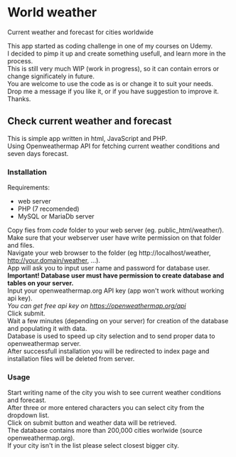 # World weather
  Current weather and forecast for cities worldwide  

  This app started as coding challenge in one of my courses on Udemy.  
  I decided to pimp it up and create something usefull, and learn more in the process.  
  This is still very much WIP (work in progress), so it can contain errors or change significately in future.  
  You are welcome to use the code as is or change it to suit your needs.  
  Drop me a message if you like it, or if you have suggestion to improve it.  
  Thanks.

## Check current weather and forecast

This is simple app written in html, JavaScript and PHP.  
Using Openweathermap API for fetching current weather conditions and seven days forecast.

### Installation

Requirements: 
+ web server 
+ PHP (7 recomended)
+ MySQL or MariaDb server

Copy fies from *code* folder to your web server (eg. public_html/weather/).   
Make sure that your webserver user have write permission on that folder and files.  
Navigate your web browser to the folder (eg http://localhost/weather, http://your.domain/weather, ...).  
App will ask you to input user name and password for database user.  
__Important! Database user must have permission to create database and tables on your server.__  
Input your openweathermap.org API key (app won't work without working api key).  
*You can get free api key on https://openweathermap.org/api*  
Click submit.  
Wait a few minutes (depending on your server) for creation of the database and populating it with data.  
Database is used to speed up city selection and to send proper data to openweathermap server.  
After successfull installation you will be redirected to index page and installation files will be deleted from server.

### Usage
Start writing name of the city you wish to see current weather conditions and forecast.  
After three or more entered characters you can select city from the dropdown list.  
Click on submit button and weather data will be retrieved.  
The database contains more than 200,000 cities worlwide (source openweathermap.org).  
If your city isn't in the list please select closest bigger city.

